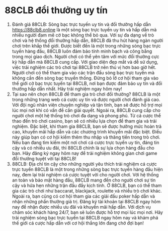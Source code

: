# 88CLB đổi thưởng uy tín
1. Đánh giá 88CLB: Sòng bạc trực tuyến uy tín và đổi thưởng hấp dẫn
https://88clb8.online là một sòng bạc trực tuyến uy tín và hấp dẫn mà nhiều người đam mê cờ bạc không thể bỏ qua. Với sự đa dạng về trò chơi và hệ thống đổi thưởng hấp dẫn, 88CLB đã thu hút hàng ngàn người chơi trên khắp thế giới.
Được biết đến là một trong những sòng bạc trực tuyến hàng đầu, 88CLB luôn đảm bảo tính minh bạch và công bằng trong mọi giao dịch. Người chơi có thể yên tâm với mức đổi thưởng cực kỳ hấp dẫn mà 88CLB cung cấp.
Với giao diện đẹp mắt và dễ sử dụng, việc trải nghiệm các trò chơi tại 88CLB trở nên thú vị hơn bao giờ hết. Người chơi có thể tham gia vào các trận đấu sòng bạc trực tuyến mà không cần đến sòng bạc truyền thống.
Đừng bỏ lỡ cơ hội tham gia vào thế giới cờ bạc trực tuyến tại 88CLB, nơi bạn được đảm bảo uy tín và đổi thưởng hấp dẫn nhất. Hãy trải nghiệm ngay hôm nay!
2. Tại sao nên chọn 88CLB để tham gia trò chơi đổi thưởng?
88CLB là một trong những trang web cá cược uy tín và được người chơi đánh giá cao. Với đội ngũ nhân viên chuyên nghiệp và tận tình, bạn sẽ được hỗ trợ mọi lúc mọi nơi khi có vấn đề cần giải quyết.
Ngoài ra, 88CLB cung cấp cho người chơi một hệ thống trò chơi đa dạng và phong phú. Từ cá cược thể thao đến trò chơi casino, bạn sẽ có nhiều lựa chọn để tham gia và trải nghiệm.
Đặc biệt, khi tham gia 88CLB, bạn sẽ được hưởng mức hoàn trả cao, khuyến mãi hấp dẫn và các chương trình khuyến mãi đặc biệt. Điều này giúp bạn có cơ hội kiếm thêm thu nhập và thăng tiến trong trò chơi.
Nếu bạn đang tìm kiếm một nơi chơi cá cược trực tuyến uy tín, đáng tin cậy và có nhiều ưu đãi, thì 88CLB chính là sự lựa chọn hàng đầu cho bạn. Hãy đăng ký ngay hôm nay để trải nghiệm không gian chơi game đổi thưởng tuyệt vời tại 88CLB!
3. 88CLB: Địa chỉ tin cậy cho những người yêu thích trải nghiệm cá cược trực tuyến
88CLB là một trong những sòng bạc trực tuyến hàng đầu hiện nay, đem lại trải nghiệm cá cược tuyệt vời cho người chơi. Với hệ thống an toàn và bảo mật hàng đầu, 88CLB mang đến cho người chơi sự tin cậy và hứa hẹn những trận đấu đầy kịch tính.
Ở 88CLB, bạn có thể tham gia các trò chơi như baccarat, blackjack, roulette và nhiều trò chơi khác. Ngoài ra, bạn cũng có cơ hội tham gia các giải đấu poker hấp dẫn và nhận những phần thưởng giá trị.
Đăng ký tài khoản tại 88CLB ngay hôm nay để nhận được nhiều ưu đãi và khuyến mãi hấp dẫn. Với dịch vụ chăm sóc khách hàng 24/7, bạn sẽ luôn được hỗ trợ mọi lúc mọi nơi.
Hãy trải nghiệm sòng bạc trực tuyến tại 88CLB ngay hôm nay và khám phá thế giới cá cược hấp dẫn với cơ hội thắng lớn đang chờ đợi bạn!
